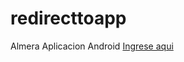 # redirecttoapp
Almera Aplicacion Android 
[Ingrese aqui](autologin://com.almera.app_encuesta?conexion=sgifunluker&url=https://sgi.almeraim.com/sgi/api/v2/)
